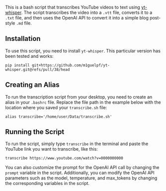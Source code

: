 This is a bash script that transcribes YouTube videos to text using [yt-whisper](https://github.com/m1guelpf/yt-whisper). The script transcribes the video into a `.vtt` file, converts it to a `.txt` file, and then uses the OpenAI API to convert it into a simple blog post-style `.md` file.

## Installation

To use this script, you need to install `yt-whisper`. This particular version has been tested and works:

```
pip install git+https://github.com/m1guelpf/yt-whisper.git@refs/pull/38/head
```

## Creating an Alias

To run the transcription script from your desktop, you need to create an alias in your `.bashrc` file. Replace the file path in the example below with the location where you saved your `transcribe.sh` file:

```
alias transcribe='/home/user/Data/transcribe.sh'
```

## Running the Script

To run the script, simply type `transcribe` in the terminal and paste the YouTube link you want to transcribe, like this:

```
transcribe https://www.youtube.com/watch?v=0000000000
```

You can also customize the prompt for the OpenAI API call by changing the `prompt` variable in the script. Additionally, you can modify the OpenAI API parameters such as the model, temperature, and max_tokens by changing the corresponding variables in the script.
